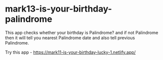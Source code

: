 # mark13-is-your-birthday-palindrome
  This app checks whether your birthday is Palindrome? and if not Palindrome then it will tell you nearest Palindrome date and also tell previous Palindrome.
  
  Try this app - https://mark11-is-your-birthday-lucky-1.netlify.app/
